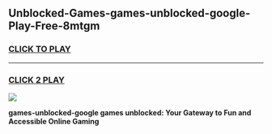 
## Unblocked-Games-games-unblocked-google-Play-Free-8mtgm
<h3>
<a href="https://premium76.site?title=games-unblocked-google&ref=12A">CLICK TO PLAY</a></h3>
<hr>

<h3>
<a href="https://premium76.site?title=games-unblocked-google&ref=12A">CLICK 2 PLAY</a>
  
</h3>

<a href="https://premium76.site?title=games-unblocked-google&ref=12A"><img src="https://clearcache.store/games.png"></a>


**games-unblocked-google games unblocked: Your Gateway to Fun and Accessible Online Gaming**
